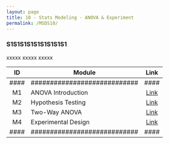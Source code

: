 ```yaml
---
layout: page
title: 10 - Stats Modeling - ANOVA & Experiment
permalink: /MSDS10/
---
```


<h3>S1S1S1S1S1S1S1S1S1</h3>

xxxxx xxxxx xxxxx

| ID | Module                     |Link|
|:--:|----------------------------|:--:|
|####|############################|####|
| M1 | ANOVA Introduction         |[Link](/01-MSDS/MSDS08/M1/)|
| M2 | Hypothesis Testing         |[Link](/01-MSDS/MSDS08/M2/)|
| M3 | Two-Way ANOVA              |[Link](/01-MSDS/MSDS08/M3/)|
| M4 | Experimental Design        |[Link](/01-MSDS/MSDS08/M4/)|
|####|############################|####|

